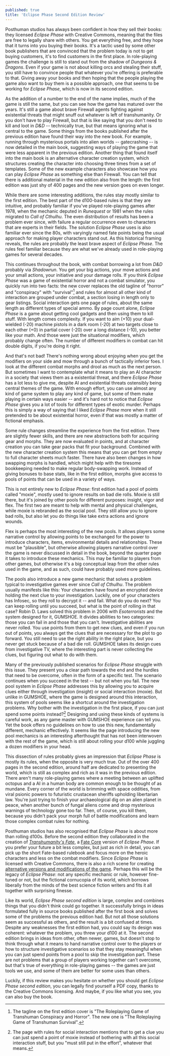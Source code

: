 ```yaml
---
published: true
title: 'Eclipse Phase Second Edition Review'
---
```


Posthuman studios has always been confident in how they sell their books: they licensed *Eclipse Phase* with Creative Commons, meaning that the files are free to legally share with others. You get everything free, and they hope that it turns into you buying their books. It's a tactic used by some other book publishers that are convinced that the problem today is not to get buying customers, it's to find customers in the first place. In role-playing games the challenge is still to stand out from the shadow of *Dungeons & Dragons*. Even if your game is not about killing orcs and stealing their stuff, you still have to convince people that whatever you're offering is preferable to that. Giving away your books and then hoping that the people playing the game also want to buy them is a possible approach, one that seems to be working for *Eclipse Phase*, which is now in its second edition.

As the addition of a number to the end of the name implies, much of the game is still the same, but you can see how the game has matured over the years. It's still a game about brave Firewall agents fighting against existential threats that might snuff out whatever is left of transhumanity. Or you don't have to play Firewall, but that is like saying that you don't need to kill and loot in *D&D* -- technically true, but that means ignoring what is central to the game. Some things from the books published after the previous edition have found their way into the new book. For example, running through mysterious portals into alien worlds -- gatecrashing -- is now detailed in the main book, suggesting ways of playing the game that were less apparent in the previous edition. Another thing that found itself into the main book is an alternative character creation system, which structures creating the character into choosing three times from a set of templates. Some of the new example characters also showcase how you can play *Eclipse Phase* as something else than Firewall. You can tell that there is additional material in the new edition also from the length: the first edition was just shy of 400 pages and the new version goes on even longer.

While there are some interesting additions, the rules stay mostly similar to the first edition. The best part of the d100-based rules is that they are intuitive, and probably familiar if you've played role-playing games after 1978, when the mechanic deputed in *Runequest* or 1981 when the rules migrated to *Call of Cthulhu*. The even distribution of results has been a problem ever since, with failure a regular occurrence even to characters that are experts in their fields. The solution *Eclipse Phase* uses is also familiar ever since the 80s, with varyingly named fate points being the usual approach for making player characters stand out. As this historical framing reveals, the rules are probably the least brave aspect of *Eclipse Phase*. The rules feel familiar because they are what we've already used in role-playing games for several decades.

This continues throughout the book, with combat borrowing a lot from *D&D* probably via *Shadowrun*. You get your big actions, your move actions and your small actions, your initiative and your damage rolls. If you think *Eclipse Phase* was a game of existential horror and not a combat simulator, you quickly run into two facts: the new cover replaces the old tagline of "horror" and "conspiracy" with "survival"[^horror] and rules for almost all other kind of interaction are grouped under combat, a section losing in length only to gear listings. Social interaction gets one page of rules, about the same length as different types of special ammo. By page count alone, *Eclipse Phase* is a game about getting cool gadgets and then using them to kill stuff. With length comes complexity. If you want to aim (+10) your dual-wielded (-20) machine pistols in a dark room (-20) at two targets close to each other (+0) in partial cover (-20) over a long distance (-10), you better like your math. And those were just the situational modifiers, which probably change often. The number of different modifiers in combat can hit double digits, if you're doing it right.

[^horror]: The tagline on the first edition cover is "The Roleplaying Game of Transhuman Conspiracy and Horror". The new one is "The Roleplaying Game of Transhuman Survival".

And that's not bad! There's nothing wrong about enjoying when you get the modifiers on your side and mow through a bunch of tactically inferior foes. I look at the different combat morphs and drool as much as the next person. But sometimes I want to contemplate what it means to play an AI character in a society that views them as a existential threat, and there *Eclipse Phase* has a lot less to give me, despite AI and existential threats ostensibly being central themes of the game. With enough effort, you can use almost any kind of game system to play any kind of game, but some of them make playing in certain ways easier -- and it's hard not to notice that *Eclipse Phase* gives you a lot of tools for different types of exotic murder. Perhaps this is simply a way of saying that I liked *Eclipse Phase* more when it still pretended to be about existential horror, even if that was mostly a matter of fictional emphasis.

Some rule changes streamline the experience from the first edition. There are slightly fewer skills, and there are new abstractions both for acquiring gear and morphs. They are now evaluated in points, and at character creation you can take gear packs that fit your background. Combined with the new character creation system this means that you can get from empty to full character sheets much faster. There have also been changes in how swapping morphs is handled, which might help with the tiresome bookkeeping needed to make regular body-swapping work. Instead of giving bonuses to base stats, like in the first edition, morphs give access to pools of points that can be used in a variety of ways.

This is not entirely new to *Eclipse Phase*: first edition had a pool of points called "moxie", mostly used to ignore results on bad die rolls. Moxie is still there, but it's joined by other pools for different purposes: insight, vigor and flex. The first two are meant to help with mental and physical challenges, while moxie is rebranded as the social pool. They still allow you to ignore bad rolls, but also let you do things like take extra actions and ignore wounds.

Flex is perhaps the most interesting of the new pools. It allows players some narrative control by allowing points to be exchanged for the power to introduce characters, items, environmental details and relationships. These must be "plausible", but otherwise allowing players narrative control over the game is never discussed in detail in the book, beyond the quarter page it takes to introduce these mechanics. This may be familiar to players from other games, but otherwise it's a big conceptual leap from the other rules used in the game, and as such, could have probably used more guidelines.

The pools also introduce a new game mechanic that solves a problem typical to investigative games ever since *Call of Cthulhu*. The problem usually manifests like this: Your characters have found an encrypted device holding the next clue to your investigation. Luckily, one of your characters has Infosec, so they roll to decrypt it -- and fail. What do you do next? You can keep rolling until you succeed, but what is the point of rolling in that case? Robin D. Laws solved this problem in 2006 with *Esoterrorists* and the system designed for it, GUMSHOE. It divides abilities to two categories: those you can fail in and those that you can't. Investigative abilities are never rolled. You use points from them to get new clues, and even if you run out of points, you always get the clues that are necessary for the plot to go forward. You still need to use the right ability in the right place, but you never get stuck because of a bad die roll. GUMSHOE takes its design cues from investigative TV, where the interesting part is never collecting the clues, but figuring out what to do with them.

Many of the previously published scenarios for *Eclipse Phase* struggle with this issue. They present you a clear path towards the end and the hurdles that need to be overcome, often in the form of a specific test. The scenario continues when you succeed in the test -- but not when you fail. The new pool system in *Eclipse Phase* addresses this by allowing you to acquire clues either through investigation (insight) or social interaction (moxie). But unlike in GUMSHOE, where the game is designed around this interaction, this system of pools seems like a shortcut around the investigation problems. Why bother with the investigation in the first place, if you can just spend some points instead?[^social-interaction] Designing and using these kinds of systems is careful work, as any game master with GUMSHOE experience can tell you. Yet the book offers no guidelines on how to use this new, fundamentally different, mechanic effectively. It seems like the page introducing the new pool mechanics is an interesting afterthought that has not been interwoven with the rest of the game, which is still about rolling your d100 while juggling a dozen modifiers in your head.

[^social-interaction]: The page with rules for social interaction mentions that to get a clue you can just spend a point of moxie instead of bothering with all this social interaction stuff, but you "must still put in the effort", whatever that means.

This dissection of rules probably gives an impression that *Eclipse Phase* is mostly its rules, when the opposite is very much true. Out of the over 400 pages in the second edition, around half are dedicated to presenting the world, which is still as complex and rich as it was in the previous edition. There aren't many role-playing games where a meeting between an uplifted octopus and a AI in a human body are common enough to be thought of as mundane. Every corner of the world is brimming with space oddities, from viral psionic powers to futuristic crustacean sheriffs upholding libertarian law. You're just trying to finish your archaeological dig on an alien planet in peace, when another bunch of fungal aliens come and drop mysterious warnings of technology gone too far. Then, of course, you kill them, because you didn't pack your morph full of battle modifications and learn those complex combat rules for nothing.

Posthuman studios has also recognised that *Eclipse Phase* is about more than rolling d100s. Before the second edition they collaborated in the creation of [*Transhumanity's Fate*](https://eclipsephase.com/releases/transhumanitys-fate), a [Fate Core](https://www.evilhat.com/home/fate-core/) version of *Eclipse Phase*. If you prefer your future a bit less complex, but just as rich in detail, you can pick up the short Fate-based rulebook and focus more on the heroic characters and less on the combat modifiers. Since *Eclipse Phase* is licensed with Creative Commons, there is also a rich scene for creating [alternative versions and modifications of the game](https://eclipsephase.com/forums/homebrew). Perhaps this will be the legacy of *Eclipse Phase*: not any specific mechanic or rule, however fine-tuned or not, but the fictional cornucopia of its world, which borrows liberally from the minds of the best science fiction writers and fits it all together with surprising finesse.

Like its world, *Eclipse Phase second edition* is large, complex and combines things that you didn't think could go together. It successfully brings in ideas formulated fully in source books published after the first book and solves some of the problems the previous edition had. But not all those solutions seem as successful as others, and the result is a bit confused at times. Despite any weaknesses the first edition had, you could say its design was coherent: whatever the problem, you threw your d100 at it. The second edition brings in ideas from other, often newer, games, but doesn't stop to think through what it means to hand narrative control over to the players or how to structure investigative scenarios so that they stay meaningful when you can just spend points from a pool to skip the investigation part. These are not problems that a group of players working together can't overcome, but that's true of everything in role-playing games -- the games are just tools we use, and some of them are better for some uses than others.

Luckily, if this review makes you hesitate on whether you should get *Eclipse Phase second edition*, you can legally find yourself a PDF copy, thanks to the Creative Commons licensing. And maybe, if you like what you see, you can also buy the book.
